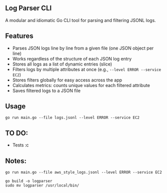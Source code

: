 ## Log Parser CLI

A modular and idiomatic Go CLI tool for parsing and filtering JSONL logs.

## Features

- Parses JSON logs line by line from a given file (one JSON object per line)
- Works regardless of the structure of each JSON log entry
- Stores all logs as a list of dynamic entries (slice)
- Filters logs by multiple attributes at once (e.g., `--level ERROR --service EC2`)
- Stores filters globally for easy access across the app
- Calculates metrics: counts unique values for each filtered attribute
- Saves filtered logs to a JSON file

## Usage

```
go run main.go --file logs.jsonl --level ERROR --service EC2
```

## TO DO:
- Tests :c

## Notes:

```
go run main.go --file aws_style_logs.jsonl --level ERROR --service EC2

go build -o logparser
sudo mv logparser /usr/local/bin/
```